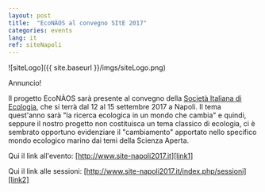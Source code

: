 ```yaml
---
layout: post
title:  "EcoNÀOS al convegno SItE 2017"
categories: events
lang: it
ref: siteNapoli
---
```

![siteLogo]({{ site.baseurl }}/imgs/siteLogo.png)

Annuncio!


Il progetto EcoNÀOS sarà presente al convegno della [Società Italiana di Ecologia][ecologia], che si terrà dal 12 al 15 settembre 2017 a Napoli. Il tema quest'anno sarà "la ricerca ecologica in un mondo che cambia" e quindi, seppure il nostro progetto non costituisca un tema classico di ecologia, ci è sembrato opportuno evidenziare il "cambiamento" apportato nello specifico mondo ecologico marino dai temi della Scienza Aperta.


Qui il link all'evento: [http://www.site-napoli2017.it][link1]


Qui il link alle sessioni: [http://www.site-napoli2017.it/index.php/sessioni][link2]

[ecologia]: http://www.ecologia.it/
[link1]: http://www.site-napoli2017.it
[link2]: http://www.site-napoli2017.it/index.php/sessioni
